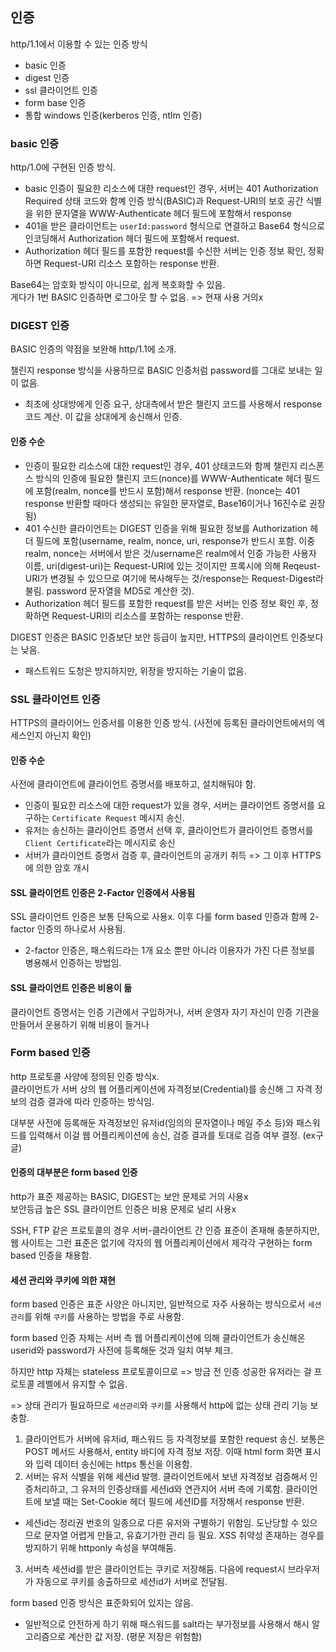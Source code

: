 ## 인증

http/1.1에서 이용할 수 있는 인증 방식

- basic 인증
- digest 인증
- ssl 클라이언트 인증
- form base 인증
- 통합 windows 인증(kerberos 인증, ntlm 인증)

### basic 인증

http/1.0에 구현된 인증 방식.

- basic 인증이 필요한 리소스에 대한 request인 경우, 서버는 401 Authorization Required 상태 코드와 함꼐 인증 방식(BASIC)과 Request-URI의 보호 공간 식별을 위한 문자열을 WWW-Authenticate 헤더 필드에 포함해서 response
- 401을 받은 클라이언트는 `userId:password` 형식으로 연결하고 Base64 형식으로 인코딩해서 Authorization 헤더 필드에 포함해서 request.
- Authorization 헤더 필드를 포함한 request를 수신한 서버는 인증 정보 확인, 정확하면 Request-URI 리소스 포함하는 response 반환.

Base64는 암호화 방식이 아니므로, 쉽게 복호화할 수 있음.<br>
게다가 1번 BASIC 인증하면 로그아웃 할 수 없음. => 현재 사용 거의x

### DIGEST 인증

BASIC 인증의 약점을 보완해 http/1.1에 소개.

챌린지 response 방식을 사용하므로 BASIC 인증처럼 password를 그대로 보내는 일이 없음.

- 최초에 상대방에게 인증 요구, 상대측에서 받은 챌린지 코드를 사용해서 response 코드 계산. 이 값을 상대에게 송신해서 인증.

#### 인증 수순

- 인증이 필요한 리소스에 대한 request인 경우, 401 상태코드와 함께 챌린지 리스폰스 방식의 인증에 필요한 챌린지 코드(nonce)를 WWW-Authenticate 헤더 필드에 포함(realm, nonce를 반드시 포함)해서 response 반환. (nonce는 401 response 반환할 때마다 생성되는 유일한 문자열로, Base16이거나 16진수로 권장됨)
- 401 수신한 클라이언트는 DIGEST 인증을 위해 필요한 정보를 Authorization 헤더 필드에 포함(username, realm, nonce, uri, response가 반드시 포함. 이중 realm, nonce는 서버에서 받은 것/username은 realm에서 인증 가능한 사용자 이름, uri(digest-uri)는 Request-URI에 있는 것이지만 프록시에 의해 Reqeust-URI가 변경될 수 있으므로 여기에 복사해두는 것/response는 Request-Digest라 불림. password 문자열을 MD5로 계산한 것).
- Authorization 헤더 필드를 포함한 request를 받은 서버는 인증 정보 확인 후, 정확하면 Request-URI의 리소스를 포함하는 response 반환.

DIGEST 인증은 BASIC 인증보단 보안 등급이 높지만, HTTPS의 클라이언트 인증보다는 낮음.

- 패스트워드 도청은 방지하지만, 위장을 방지하는 기술이 없음.

### SSL 클라이언트 인증

HTTPS의 클라이어느 인증서를 이용한 인증 방식. (사전에 등록된 클라이언트에서의 엑세스인지 아닌지 확인)

#### 인증 수순

사전에 클라이언트에 클라이언트 증명서를 배포하고, 설치해둬야 함.

- 인증이 필요한 리소스에 대한 request가 있을 경우, 서버는 클라이언트 증명서를 요구하는 `Certificate Request` 메시지 송신.
- 유저는 송신하는 클라이언트 증명서 선택 후, 클라이언트가 클라이언트 증명서를 `Client Certificate`라는 메시지로 송신
- 서버가 클라이언트 증명서 검증 후, 클라이언트의 공개키 취득 => 그 이후 HTTPS에 의한 암호 개시

#### SSL 클라이언트 인증은 2-Factor 인증에서 사용됨

SSL 클라이언트 인증은 보통 단독으로 사용x. 이후 다룰 form based 인증과 함께 2-factor 인증의 하나로서 사용됨.

- 2-factor 인증은, 패스워드라는 1개 요소 뿐만 아니라 이용자가 가진 다른 정보를 병용해서 인증하는 방법임.

#### SSL 클라이언트 인증은 비용이 듦

클라이언트 증명서는 인증 기관에서 구입하거나, 서버 운영자 자기 자신이 인증 기관을 만들어서 운용하기 위해 비용이 들거나

### Form based 인증

http 프로토콜 사양에 정의된 인증 방식x.<br>
클라이언트가 서버 상의 웹 어플리케이션에 자격정보(Credential)를 송신해 그 자격 정보의 검증 결과에 따라 인증하는 방식임.

대부분 사전에 등록해둔 자격정보인 유저id(임의의 문자열이나 메일 주소 등)와 패스워드를 입력해서 이걸 웹 어플리케이션에 송신, 검증 결과를 토대로 검증 여부 결정. (ex구글)

#### 인증의 대부분은 form based 인증

http가 표준 제공하는 BASIC, DIGEST는 보안 문제로 거의 사용x<br>
보안등급 높은 SSL 클라이언트 인증은 비용 문제로 널리 사용x

SSH, FTP 같은 프로토콜의 경우 서버-클라이언트 간 인증 표준이 존재해 충분하지만,<br>
웹 사이트는 그런 표준은 없기에 각자의 웹 어플리케이션에서 제각각 구현하는 form based 인증을 채용함.

#### 세션 관리와 쿠키에 의한 재현

form based 인증은 표준 사양은 아니지만, 일반적으로 자주 사용하는 방식으로서 `세션 관리`를 위해 `쿠키`를 사용하는 방법을 주로 사용함.

form based 인증 자체는 서버 측 웹 어플리케이션에 의해 클라이언트가 송신해온 userid와 password가 사전에 등록해둔 것과 일치 여부 체크.

하지만 http 자체는 stateless 프로토콜이므로 => 방금 전 인증 성공한 유저라는 걸 프로토콜 레벨에서 유지할 수 없음.

=> 상태 관리가 필요하므로 `세션관리`와 `쿠키`를 사용해서 http에 없는 상태 관리 기능 보충함.

1. 클라이언트가 서버에 유저id, 패스워드 등 자격정보를 포함한 request 송신. 보통은 POST 메서드 사용해서, entity 바디에 자격 정보 저장. 이때 html form 화면 표시와 입력 데이터 송신에는 https 통신을 이용함.
2. 서버는 유저 식별을 위해 세션id 발행. 클라이언트에서 보낸 자격정보 검증해서 인증처리하고, 그 유저의 인증상태를 세션id와 연관지어 서버 측에 기록함. 클라이언트에 보낼 때는 Set-Cookie 헤더 필드에 세션ID를 저장해서 response 반환.

- 세션id는 정리권 번호의 일종으로 다른 유저와 구별하기 위함임. 도난당할 수 있으므로 문자열 어렵게 만들고, 유효기가한 관리 등 필요. XSS 취약성 존재하는 경우를 방지하기 위해 httponly 속성을 부여해둠.

3. 서버측 세션id를 받은 클라이언트는 쿠키로 저장해둠. 다음에 request시 브라우저가 자동으로 쿠키를 송출하므로 세션id가 서버로 전달됨.

form based 인증 방식은 표준화되어 있지는 않음.

- 일반적으로 안전하게 하기 위해 패스워드를 salt라는 부가정보를 사용해서 해시 알고리즘으로 계산한 값 저장. (평문 저장은 위험함)
